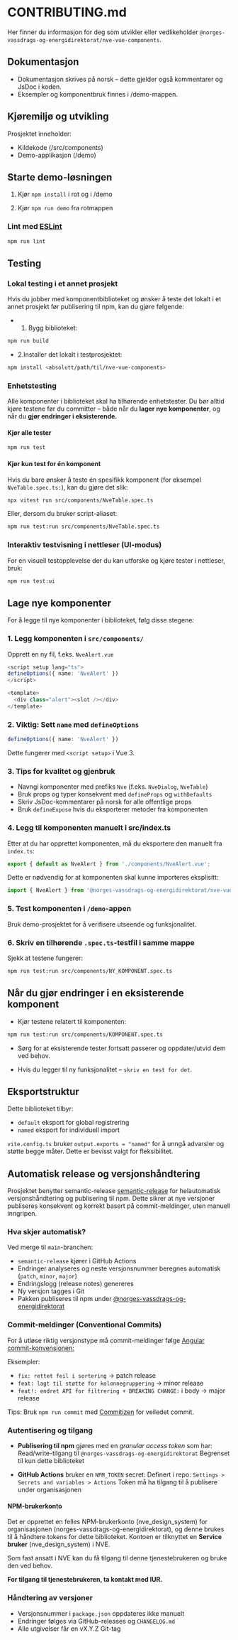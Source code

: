 # CONTRIBUTING.md

Her finner du informasjon for deg som utvikler eller vedlikeholder `@norges-vassdrags-og-energidirektorat/nve-vue-components`.

## Dokumentasjon

- Dokumentasjon skrives på norsk – dette gjelder også kommentarer og JsDoc i koden.
- Eksempler og komponentbruk finnes i /demo-mappen.

## Kjøremiljø og utvikling

Prosjektet inneholder:

- Kildekode (/src/components)
- Demo-applikasjon (/demo)

## Starte demo-løsningen

1) Kjør `npm install` i rot og i /demo

2) Kjør `npm run demo` fra rotmappen

### Lint med [ESLint](https://eslint.org/)

```sh
npm run lint
```

## Testing

### Lokal testing i et annet prosjekt

Hvis du jobber med komponentbiblioteket og ønsker å teste det lokalt i et annet prosjekt før publisering til npm, kan du gjøre følgende:

- 1. Bygg biblioteket:

```bash
npm run build
```

- 2.Installer det lokalt i testprosjektet:

```bash
npm install <absolutt/path/til/nve-vue-components>
```

### Enhetstesting

Alle komponenter i biblioteket skal ha tilhørende enhetstester. Du bør alltid kjøre testene før du committer – både når du **lager nye komponenter**, og når du **gjør endringer i eksisterende.**

#### Kjør alle tester

```bash
npm run test
```

#### Kjør kun test for én komponent

Hvis du bare ønsker å teste én spesifikk komponent (for eksempel `NveTable.spec.ts:`), kan du gjøre det slik:

```bash
npx vitest run src/components/NveTable.spec.ts
```

Eller, dersom du bruker script-aliaset:

```bash
npm run test:run src/components/NveTable.spec.ts
```

### Interaktiv testvisning i nettleser (UI-modus)

For en visuell testopplevelse der du kan utforske og kjøre tester i nettleser, bruk:

 ```bash
npm run test:ui
```

## Lage nye komponenter

For å legge til nye komponenter i biblioteket, følg disse stegene:

### 1. Legg komponenten i `src/components/`

Opprett en ny fil, f.eks. `NveAlert.vue`

```ts
<script setup lang="ts">
defineOptions({ name: 'NveAlert' })
</script>

<template>
  <div class="alert"><slot /></div>
</template>
```

### 2. Viktig: Sett `name` med `defineOptions`

```ts
defineOptions({ name: 'NveAlert' })
```

Dette fungerer med `<script setup>` i Vue 3.

### 3. Tips for kvalitet og gjenbruk

- Navngi komponenter med prefiks `Nve` (f.eks. `NveDialog`, `NveTable`)
- Bruk props og typer konsekvent med `defineProps` og `withDefaults`
- Skriv JsDoc-kommentarer på norsk for alle offentlige props
- Bruk `defineExpose` hvis du eksporterer metoder fra komponenten

### 4. Legg til komponenten manuelt i src/index.ts

Etter at du har opprettet komponenten, må du eksportere den manuelt fra `index.ts`:

```ts
export { default as NveAlert } from './components/NveAlert.vue';
```

Dette er nødvendig for at komponenten skal kunne importeres eksplisitt:

```ts
import { NveAlert } from '@norges-vassdrags-og-energidirektorat/nve-vue-components';
```

### 5. Test komponenten i `/demo`-appen

Bruk demo-prosjektet for å verifisere utseende og funksjonalitet.

### 6. Skriv en tilhørende  `.spec.ts`-testfil i samme mappe

Sjekk at testene fungerer:

```bash
npm run test:run src/components/NY_KOMPONENT.spec.ts
```

## Når du gjør endringer i en eksisterende komponent

- Kjør testene relatert til komponenten:

```bash
npm run test:run src/components/KOMPONENT.spec.ts
```

- Sørg for at eksisterende tester fortsatt passerer og oppdater/utvid dem ved behov.

- Hvis du legger til ny funksjonalitet – `skriv en test for det`.

## Eksportstruktur

Dette biblioteket tilbyr:

- `default` eksport for global registrering
- `named` eksport for individuell import

`vite.config.ts` bruker `output.exports = "named"` for å unngå advarsler og støtte begge måter. Dette er bevisst valgt for fleksibilitet.

## Automatisk release og versjonshåndtering 

Prosjektet benytter semantic-release [semantic-release](https://github.com/semantic-release) for helautomatisk versjonshåndtering og publisering til npm. Dette sikrer at nye versjoner publiseres konsekvent og korrekt basert på commit-meldinger, uten manuell inngripen.

### Hva skjer automatisk?

Ved merge til `main`-branchen:

- `semantic-release` kjører i GitHub Actions
- Endringer analyseres og neste versjonsnummer beregnes automatisk (`patch`, `minor`, `major`)
- Endringslogg (release notes) genereres
- Ny versjon tagges i Git
- Pakken publiseres til npm under [@norges-vassdrags-og-energidirektorat](https://www.npmjs.com/package/@norges-vassdrags-og-energidirektorat/nve-vue-components)

### Commit-meldinger (Conventional Commits)

For å utløse riktig versjonstype må commit-meldinger følge [Angular commit-konvensjonen:](https://www.conventionalcommits.org/en/v1.0.0/)

Eksempler:

- `fix: rettet feil i sortering` → patch release
- `feat: lagt til støtte for kolonnegruppering` → minor release
- `feat!: endret API for filtrering + BREAKING CHANGE:` i body → major release

Tips: Bruk `npm run commit` med [Commitizen](https://github.com/commitizen/cz-cli) for veiledet commit.

### Autentisering og tilgang

- **Publisering til npm** gjøres med en _granular access token_ som har:
Read/write-tilgang til `@norges-vassdrags-og-energidirektorat`
Begrenset til kun dette biblioteket

- **GitHub Actions** bruker en `NPM_TOKEN` secret:
Definert i repo: `Settings > Secrets and variables > Actions`
Token må ha tilgang til å publisere under organisasjonen

#### NPM-brukerkonto

Det er opprettet en felles NPM-brukerkonto (nve_design_system) for organisasjonen (norges-vassdrags-og-energidirektorat), og denne brukes til å håndtere tokens for dette biblioteket. Kontoen er tilknyttet en **Service bruker** (nve_design_system) i NVE.

Som fast ansatt i NVE kan du få tilgang til denne tjenestebrukeren og bruke den ved behov.

**For tilgang til tjenestebrukeren, ta kontakt med IUR.**

### Håndtering av versjoner

- Versjonsnummer i `package.json` oppdateres ikke manuelt
- Endringer følges via GitHub-releases og `CHANGELOG.md`
- Alle utgivelser får en vX.Y.Z Git-tag
